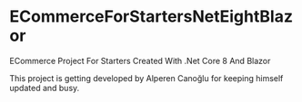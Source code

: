 # ECommerceForStartersNetEightBlazor
ECommerce Project For Starters Created With .Net Core 8 And Blazor

This project is getting developed by Alperen Canoğlu for keeping himself updated and busy. 
